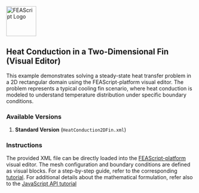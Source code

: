 <img src="https://feascript.github.io/FEAScript-website/assets/FEAScriptHeatTransfer.png" width="80" alt="FEAScript Logo">

## Heat Conduction in a Two-Dimensional Fin (Visual Editor)

This example demonstrates solving a steady-state heat transfer problem in a 2D rectangular domain using the FEAScript-platform visual editor. The problem represents a typical cooling fin scenario, where heat conduction is modeled to understand temperature distribution under specific boundary conditions.

### Available Versions

1. **Standard Version** (`HeatConduction2DFin.xml`)

### Instructions

The provided XML file can be directly loaded into the [FEAScript-platform](https://platform.feascript.com) visual editor. The mesh configuration and boundary conditions are defined as visual blocks. For a step-by-step guide, refer to the corresponding [tutorial](https://feascript.com/tutorials/HeatConduction2DFinPlatform.html). For additional details about the mathematical formulation, refer also to the [JavaScript API tutorial](https://feascript.com/tutorials/HeatConduction2DFin.html)